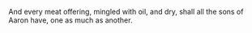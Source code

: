 And every meat offering, mingled with oil, and dry, shall all the sons of Aaron have, one as much as another.
